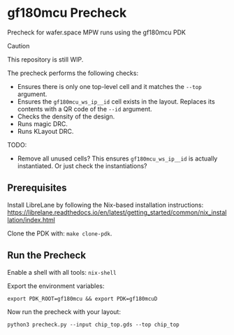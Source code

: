 # gf180mcu Precheck

Precheck for wafer.space MPW runs using the gf180mcu PDK

> [!CAUTION]
> This repository is still WIP.

The precheck performs the following checks:

- Ensures there is only one top-level cell and it matches the `--top` argument.
- Ensures the `gf180mcu_ws_ip__id` cell exists in the layout. Replaces its contents with a QR code of the `--id` argument.
- Checks the density of the design.
- Runs magic DRC.
- Runs KLayout DRC.

TODO:

- Remove all unused cells? This ensures `gf180mcu_ws_ip__id` is actually instantiated. Or just check the instantiations?

## Prerequisites

Install LibreLane by following the Nix-based installation instructions: https://librelane.readthedocs.io/en/latest/getting_started/common/nix_installation/index.html

Clone the PDK with: `make clone-pdk`.

## Run the Precheck

Enable a shell with all tools: `nix-shell`

Export the environment variables:

```
export PDK_ROOT=gf180mcu && export PDK=gf180mcuD
```

Now run the precheck with your layout:

```
python3 precheck.py --input chip_top.gds --top chip_top
```
